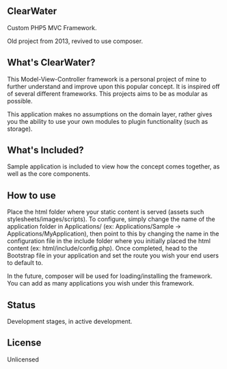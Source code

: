 ## ClearWater
Custom PHP5 MVC Framework. 

Old project from 2013, revived to use composer.

## What's ClearWater?
This Model-View-Controller framework is a personal project of mine to further understand and improve upon this popular concept. 
It is inspired off of several different frameworks. This projects aims to be as modular as possible.

This application makes no assumptions on the domain layer, rather gives you the ability to use your own modules
to plugin functionality (such as storage). 

## What's Included?
Sample application is included to view how the concept comes together, as well as the core components.

## How to use
Place the html folder where your static content is served (assets such stylesheets/images/scripts). To configure,
simply change the name of the application folder in Applications/ (ex: Applications/Sample -> Applications/MyApplication),
then point to this by changing the name in the configuration file in the include folder where you initially placed 
the html content (ex: html/include/config.php). Once completed, head to the Bootstrap file in your application and set the route you wish your end users to default to.

In the future, composer will be used for loading/installing the framework. You can add as many applications you wish under this framework.

## Status
Development stages, in active development.

## License
Unlicensed
